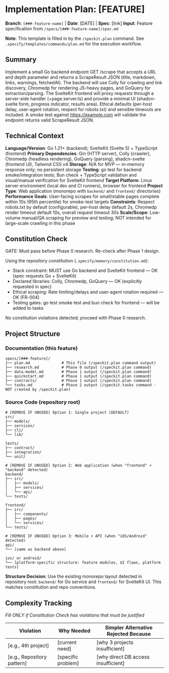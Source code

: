 # Implementation Plan: [FEATURE]

**Branch**: `[###-feature-name]` | **Date**: [DATE] | **Spec**: [link]
**Input**: Feature specification from `/specs/[###-feature-name]/spec.md`

**Note**: This template is filled in by the `/speckit.plan` command. See `.specify/templates/commands/plan.md` for the execution workflow.

## Summary

Implement a small Go backend endpoint GET /scrape that accepts a URL and depth parameter and returns a ScrapeResult JSON (title, markdown, links, warnings, fetchedAt). The backend will use Colly for crawling and link discovery, Chromedp for rendering JS-heavy pages, and GoQuery for extraction/parsing. The SvelteKit frontend will proxy requests through a server-side handler (+page.server.ts) and provide a minimal UI (shadcn-svelte form, progress indicator, results area). Ethical defaults (per-host delay, user-agent rotation, respect for robots.txt) and sensible timeouts are included. A smoke test against https://example.com will validate the endpoint returns valid ScrapeResult JSON.

## Technical Context

**Language/Version**: Go 1.21+ (backend); SvelteKit (Svelte 5) + TypeScript (frontend)
**Primary Dependencies**: Gin (HTTP server), Colly (crawler), Chromedp (headless rendering), GoQuery (parsing), shadcn-svelte (frontend UI), Tailwind CSS v4
**Storage**: N/A for MVP — in-memory response only; no persistent storage
**Testing**: go test for backend smoke/integration tests; Bun check + TypeScript validation and visual/manual verification for SvelteKit frontend
**Target Platform**: Linux server environment (local dev and CI runners), browser for frontend
**Project Type**: Web application (monorepo with `backend/` and `frontend/` directories)
**Performance Goals**: User-facing scrapes for small/stable pages complete within 10s (95th percentile) for smoke-test targets
**Constraints**: Respect robots.txt by default (configurable), per-host delay default 2s, Chromedp render timeout default 10s, overall request timeout 30s
**Scale/Scope**: Low-volume manual/QA scraping for preview and testing; NOT intended for large-scale crawling in this phase

## Constitution Check

GATE: Must pass before Phase 0 research. Re-check after Phase 1 design.

Using the repository constitution (`.specify/memory/constitution.md`):

- Stack constraint: MUST use Go backend and SvelteKit frontend — OK (spec requests Go + SvelteKit)
- Declared libraries: Colly, Chromedp, GoQuery — OK (explicitly requested in spec)
- Ethical scraping: Rate limiting/delays and user-agent rotation required — OK (FR-004)
- Testing gates: go test smoke test and bun check for frontend — will be added to tasks

No constitution violations detected; proceed with Phase 0 research.

## Project Structure

### Documentation (this feature)

```
specs/[###-feature]/
├── plan.md              # This file (/speckit.plan command output)
├── research.md          # Phase 0 output (/speckit.plan command)
├── data-model.md        # Phase 1 output (/speckit.plan command)
├── quickstart.md        # Phase 1 output (/speckit.plan command)
├── contracts/           # Phase 1 output (/speckit.plan command)
└── tasks.md             # Phase 2 output (/speckit.tasks command - NOT created by /speckit.plan)
```

### Source Code (repository root)

<!--
  ACTION REQUIRED: Replace the placeholder tree below with the concrete layout
  for this feature. Delete unused options and expand the chosen structure with
  real paths (e.g., apps/admin, packages/something). The delivered plan must
  not include Option labels.
-->

```
# [REMOVE IF UNUSED] Option 1: Single project (DEFAULT)
src/
├── models/
├── services/
├── cli/
└── lib/

tests/
├── contract/
├── integration/
└── unit/

# [REMOVE IF UNUSED] Option 2: Web application (when "frontend" + "backend" detected)
backend/
├── src/
│   ├── models/
│   ├── services/
│   └── api/
└── tests/

frontend/
├── src/
│   ├── components/
│   ├── pages/
│   └── services/
└── tests/

# [REMOVE IF UNUSED] Option 3: Mobile + API (when "iOS/Android" detected)
api/
└── [same as backend above]

ios/ or android/
└── [platform-specific structure: feature modules, UI flows, platform tests]
```

**Structure Decision**: Use the existing monorepo layout detected in repository root: `backend/` for Go service and `frontend/` for SvelteKit UI. This matches constitution and repo conventions.

## Complexity Tracking

_Fill ONLY if Constitution Check has violations that must be justified_

| Violation                  | Why Needed         | Simpler Alternative Rejected Because |
| -------------------------- | ------------------ | ------------------------------------ |
| [e.g., 4th project]        | [current need]     | [why 3 projects insufficient]        |
| [e.g., Repository pattern] | [specific problem] | [why direct DB access insufficient]  |
